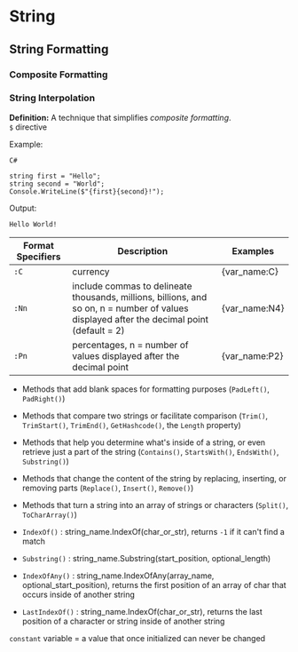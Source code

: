 # String

## String Formatting
### Composite Formatting
### String Interpolation
**Definition:** A technique that simplifies _composite formatting_.    
`$` directive    

Example: 
```
C#

string first = "Hello";
string second = "World";
Console.WriteLine($"{first}{second}!");
```

Output:
```
Hello World!
```

| Format Specifiers | Description | Examples |
| --- | --- | --- |
| `:C` | currency | {var_name:C} |
| `:Nn` | include commas to delineate thousands, millions, billions, and so on, n = number of values displayed after the decimal point (default = 2) | {var_name:N4} |
| `:Pn` | percentages, n = number of values displayed after the decimal point | {var_name:P2} |

- Methods that add blank spaces for formatting purposes (`PadLeft()`, `PadRight()`)
- Methods that compare two strings or facilitate comparison (`Trim()`, `TrimStart()`, `TrimEnd()`, `GetHashcode()`, the `Length` property)
- Methods that help you determine what's inside of a string, or even retrieve just a part of the string (`Contains()`, `StartsWith()`, `EndsWith()`, `Substring()`)
- Methods that change the content of the string by replacing, inserting, or removing parts (`Replace()`, `Insert()`, `Remove()`)
- Methods that turn a string into an array of strings or characters (`Split()`, `ToCharArray()`)

- `IndexOf()` : string_name.IndexOf(char_or_str), returns `-1` if it can't find a match
- `Substring()` : string_name.Substring(start_position, optional_length)
- `IndexOfAny()` : string_name.IndexOfAny(array_name, optional_start_position), returns the first position of an array of char that occurs inside of another string
- `LastIndexOf()` : string_name.IndexOf(char_or_str), returns the last position of a character or string inside of another string

`constant` variable = a value that once initialized can never be changed
